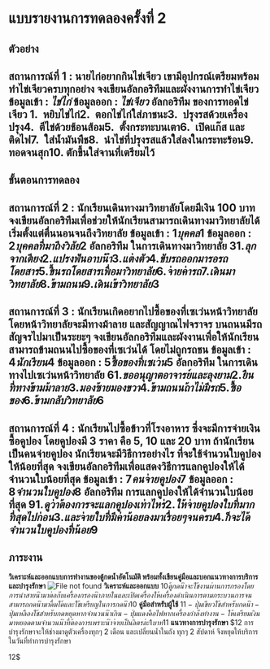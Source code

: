 # แบบรายงานการทดลองครั้งที่ 2
## ตัวอย่าง
**สถานการณ์ที่ 1** : นายไก่อยากกินไข่เจียว เขามีอุปกรณ์เตรียมพร้อมทำไข่เจียวครบทุกอย่าง
**จงเขียนอัลกอริทึมและผังงานการทำไข่เจียว**
**ข้อมูลเข้า** : _ไข่ไก่_
**ข้อมูลออก** : _ไข่เจียว_
**อัลกอริทึม ของการทอดไข่เจียว**
1.  หยิบไข่ไก่2.  ตอกไข่ไก่ใส่ภาชนะ3.  ปรุงรสด้วยเครื่องปรุง4.  ตีไข่ด้วยช้อนส้อม5.  ตั้งกระทะบนเตา6.  เปิดแก๊ส และติดไฟ7.  ใส่น้ำมันพืช8.  นำไข่ที่ปรุงรสแล้วใส่ลงในกระทะร้อน9.  ทอดจนสุก10. ตักขึ้นใส่จานที่เตรียมไว้
----------
## ขั้นตอนการทดลอง
**สถานการณ์ที่ 2** : นักเรียนเดินทางมาวิทยาลัยโดยมีเงิน 100 บาท
**จงเขียนอัลกอริทึมเพื่อช่วยให้นักเรียนสามารถเดินทางมาวิทยาลัยได้ เริ่มตั้งแต่ตื่นนอนจนถึงวิทยาลัย**
**ข้อมูลเข้า** : $1 บุคคล 1$
**ข้อมูลออก** : $2 บุคคลที่มาถึงวิลัย 2$
**อัลกอริทึม ในการเดินทางมาวิทยาลัย**
$3
1.  ลุกจากเตียง2.  แปรงฟัน อาบน้ำ3.  แต่งตัว4.  ขับรถออกมารอรถโดยสาร5.  ขึ้นรถโดยสารเพื่อมาวิทยาลัย6.  จ่ายค่ารถ7.  เดินมาวิทยาลัย8.  ข้ามถนน9.  เดินเข้าวิทยาลัย
3$
----------
**สถานการณ์ที่ 3** : นักเรียนเกิดอยากไปซื้อของที่เซเว่นหน้าวิทยาลัย โดยหน้าวิทยาลัยจะมีทางม้าลาย และสัญญาณไฟจราจร บนถนนมีรถสัญจรไปมาเป็นระยะๆ
**จงเขียนอัลกอริทึมและผังงานเพื่อให้นักเรียนสามารถข้ามถนนไปซื้อของที่เซเว่นได้ โดยไม่ถูกรถชน**
**ข้อมูลเข้า** : $4 นักเรียน  4$
**ข้อมูลออก** : $5 ซื้อของที่เซเว่น      5$
**อัลกอริทึม ในการเดินทางไปเซเว่นหน้าวิทยาลัย**
$6
1.  ขออนุญาตอาจารย์ และลุงยาม2.  ยืนที่ทางข้ามม้าลาย3.  มองซ้าย มองขวา4.  ข้ามถนนถ้าไม่มีรถ5.  ซื้อของ 6.  ข้ามกลับวิทยาลัย
6$
----------
**สถานการณ์ที่ 4** : นักเรียนไปซื้อข้าวที่โรงอาหาร ซึ่งจะมีการจ่ายเงินซื้อคูปอง โดยคูปองมี 3 ราคา คือ 5, 10 และ 20 บาท ถ้านักเรียนเป็นคนจ่ายคูปอง นักเรียนจะมีวิธีการอย่างไร ที่จะใช้จำนวนใบคูปองให้น้อยที่สุด
**จงเขียนอัลกอริทึมเพื่อแสดงวิธีการแลกคูปองให้ได้จำนวนใบน้อยที่สุด**
**ข้อมูลเข้า** : $7  คนจ่ายคูปอง     7$
**ข้อมูลออก** : $8 จำนวนใบคูปอง  8$
**อัลกอริทึม การแลกคูปองให้ได้จำนวนใบน้อยที่สุด**
$9
1.  ดูว่าต้องการจะแลกคูปองเท่าไหร่2.  ให้จ่ายคูปองใบที่มากที่สุดไปก่อน3.  และจ่ายใบที่มีค่าน้อยลงมาเรื่อยๆจนครบ4.  ก็จะได้จำนวนใบคูปองที่น้อย
9$
----------
## ภาระงาน
**วิเคราะห์และออกแบบการทำงานของตู้กดน้ำอัตโนมัติ พร้อมทั้งเขียนคู่มือและบอกแนวทางการบริการและบำรุงรักษา**
![File not found](img/drink1.jpg)
**วิเคราะห์และออกแบบ**
$10  ตู้กดน้ำจะใช้งานผ่านการกรองโดยการนำสายน้ำมาต่อกับเครื่องกรองน้ำภายในและเปิดเครื่อง ให้เครื่องดำเนินการตามกระบวนการจนสามารถกดน้ำมาดื่มได้ และใช้เหรียญในการกดน้ำ 
10$
**คู่มือสำหรับผู้ใช้**
$11 -ปุ่มเขียวใช้สำหรับกดน้ำ    -ปุ่มเหลืองใช้สำหรับกดหยุดหากจำนวนน้ำเกิน    -ปุ่มแดงคือไฟหากเครื่องกำลังทำงาน    -ให้เตรียมเงินมาหยอดตามจำนวนน้ำที่ต้องการ เพราะน้ำจ่ายเป็นลิตรล่ะ 1 บาท
11$
**แนวทางการบำรุงรักษา**
$12 การบำรุงรักษาจะให้ช่างมาดูตัวเครื่องทุกๆ 2 เดือน และเปลี่ยนน้ำในถัง ทุกๆ 2 สัปดาห์ จึงหยุดให้บริการในวันที่ทำการบำรุงรักษา

12$

